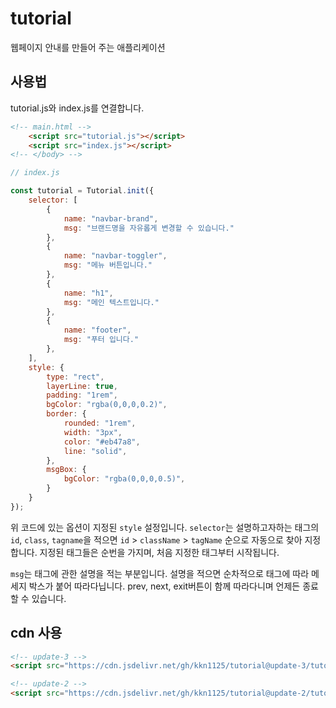 # tutorial

웹페이지 안내를 만들어 주는 애플리케이션

## 사용법

tutorial.js와 index.js를 연결합니다.

```html
<!-- main.html -->
    <script src="tutorial.js"></script>
    <script src="index.js"></script>
<!-- </body> -->
```

```javascript
// index.js

const tutorial = Tutorial.init({
    selector: [
        {
            name: "navbar-brand",
            msg: "브랜드명을 자유롭게 변경할 수 있습니다."
        },
        {
            name: "navbar-toggler",
            msg: "메뉴 버튼입니다."
        },
        {
            name: "h1",
            msg: "메인 텍스트입니다."
        },
        {
            name: "footer",
            msg: "푸터 입니다."
        },
    ],
    style: {
        type: "rect",
        layerLine: true,
        padding: "1rem",
        bgColor: "rgba(0,0,0,0.2)",
        border: {
            rounded: "1rem",
            width: "3px",
            color: "#eb47a8",
            line: "solid",
        },
        msgBox: {
            bgColor: "rgba(0,0,0,0.5)",
        }
    }
});
```

위 코드에 있는 옵션이 지정된 `style` 설정입니다. `selector`는 설명하고자하는 태그의 `id`, `class`, `tagname`을 적으면 `id` > `className` > `tagName` 순으로 자동으로 찾아 지정합니다.
지정된 태그들은 순번을 가지며, 처음 지정한 태그부터 시작됩니다.

`msg`는 태그에 관한 설명을 적는 부분입니다. 설명을 적으면 순차적으로 태그에 따라 메세지 박스가 붙어 따라다닙니다. prev, next, exit버튼이 함께 따라다니며 언제든 종료할 수 있습니다.

## cdn 사용

```html
<!-- update-3 -->
<script src="https://cdn.jsdelivr.net/gh/kkn1125/tutorial@update-3/tutorial.js" integrity="sha384-yvfG/GN5C3D97wAfUl7c99ifvThQTaW//zZVfJ8YNvTpiT30oTpm4Bm2e/SFlW0z" crossorigin="anonymous"></script>

<!-- update-2 -->
<script src="https://cdn.jsdelivr.net/gh/kkn1125/tutorial@update-2/tutorial.js" integrity="sha384-WHjeFhy3HdxzR+H8+i7YxIdxJArvdqIOH+l2EHajuBxZCTxdcD5OdB5l439OdUjg" crossorigin="anonymous"></script>
```